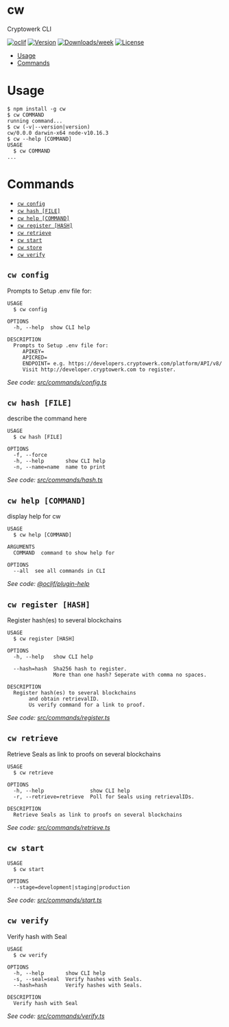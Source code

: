 # cw

Cryptowerk CLI

[![oclif](https://img.shields.io/badge/cli-oclif-brightgreen.svg)](https://oclif.io)
[![Version](https://img.shields.io/npm/v/cw.svg)](https://npmjs.org/package/cw)
[![Downloads/week](https://img.shields.io/npm/dw/cw.svg)](https://npmjs.org/package/cw)
[![License](https://img.shields.io/npm/l/cw.svg)](https://github.com/i001962/cw/blob/master/package.json)

<!-- toc -->

- [Usage](#usage)
- [Commands](#commands)
  <!-- tocstop -->

# Usage

<!-- usage -->

```sh-session
$ npm install -g cw
$ cw COMMAND
running command...
$ cw (-v|--version|version)
cw/0.0.0 darwin-x64 node-v10.16.3
$ cw --help [COMMAND]
USAGE
  $ cw COMMAND
...
```

<!-- usagestop -->

# Commands

<!-- commands -->

- [`cw config`](#cw-config)
- [`cw hash [FILE]`](#cw-hash-file)
- [`cw help [COMMAND]`](#cw-help-command)
- [`cw register [HASH]`](#cw-register-hash)
- [`cw retrieve`](#cw-retrieve)
- [`cw start`](#cw-start)
- [`cw store`](#cw-store)
- [`cw verify`](#cw-verify)

## `cw config`

Prompts to Setup .env file for:

```
USAGE
  $ cw config

OPTIONS
  -h, --help  show CLI help

DESCRIPTION
  Prompts to Setup .env file for:
     APIKEY=
     APICRED=
     ENDPOINT= e.g. https://developers.cryptowerk.com/platform/API/v8/
     Visit http://developer.cryptowerk.com to register.
```

_See code: [src/commands/config.ts](https://github.com/i001962/cw/blob/v0.0.0/src/commands/config.ts)_

## `cw hash [FILE]`

describe the command here

```
USAGE
  $ cw hash [FILE]

OPTIONS
  -f, --force
  -h, --help       show CLI help
  -n, --name=name  name to print
```

_See code: [src/commands/hash.ts](https://github.com/i001962/cw/blob/v0.0.0/src/commands/hash.ts)_

## `cw help [COMMAND]`

display help for cw

```
USAGE
  $ cw help [COMMAND]

ARGUMENTS
  COMMAND  command to show help for

OPTIONS
  --all  see all commands in CLI
```

_See code: [@oclif/plugin-help](https://github.com/oclif/plugin-help/blob/v2.2.3/src/commands/help.ts)_

## `cw register [HASH]`

Register hash(es) to several blockchains

```
USAGE
  $ cw register [HASH]

OPTIONS
  -h, --help   show CLI help

  --hash=hash  Sha256 hash to register.
               More than one hash? Seperate with comma no spaces.

DESCRIPTION
  Register hash(es) to several blockchains
       and obtain retrievalID.
       Us verify command for a link to proof.
```

_See code: [src/commands/register.ts](https://github.com/i001962/cw/blob/v0.0.0/src/commands/register.ts)_

## `cw retrieve`

Retrieve Seals as link to proofs on several blockchains

```
USAGE
  $ cw retrieve

OPTIONS
  -h, --help               show CLI help
  -r, --retrieve=retrieve  Poll for Seals using retrievalIDs.

DESCRIPTION
  Retrieve Seals as link to proofs on several blockchains
```

_See code: [src/commands/retrieve.ts](https://github.com/i001962/cw/blob/v0.0.0/src/commands/retrieve.ts)_

## `cw start`

```
USAGE
  $ cw start

OPTIONS
  --stage=development|staging|production
```

_See code: [src/commands/start.ts](https://github.com/i001962/cw/blob/v0.0.0/src/commands/start.ts)_

## `cw verify`

Verify hash with Seal

```
USAGE
  $ cw verify

OPTIONS
  -h, --help       show CLI help
  -s, --seal=seal  Verify hashes with Seals.
  --hash=hash      Verify hashes with Seals.

DESCRIPTION
  Verify hash with Seal
```

_See code: [src/commands/verify.ts](https://github.com/i001962/cw/blob/v0.0.0/src/commands/verify.ts)_

<!-- commandsstop -->
